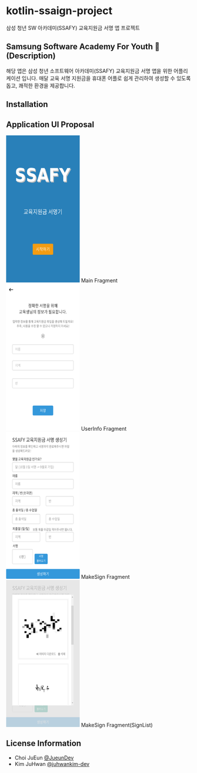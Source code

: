 # kotlin-ssaign-project
삼성 청년 SW 아카데미(SSAFY) 교육지원금 서명 앱 프로젝트

## Samsung Software Academy For Youth 🧡 (Description)
해당 앱은 삼성 청년 소프트웨어 아카데미(SSAFY) 교육지원금 서명 앱을 위한 어플리케이션 입니다.
매달 교육 서명 지원금을 휴대폰 어플로 쉽게 관리하여 생성할 수 있도록 돕고, 쾌적한 환경을 제공합니다.

## Installation


## Application UI Proposal
<img src="/images/01_Main.png" width="200" height="400"/>     
Main Fragment

<img src="./images/02_최초실행.png" width="200" height="400"/>
UserInfo Fragment


<img src="./images/03_서명창.png" width="200" height="400"/>
MakeSign Fragment


<img src="./images/04_서명%20불러오기.png" width="200" height="400"/>
MakeSign Fragment(SignList)

## License Information
- Choi JuEun [@JueunDev](https://github.com/Jueundev)
- Kim JuHwan [@juhwankim-dev](https://github.com/juhwankim-dev)